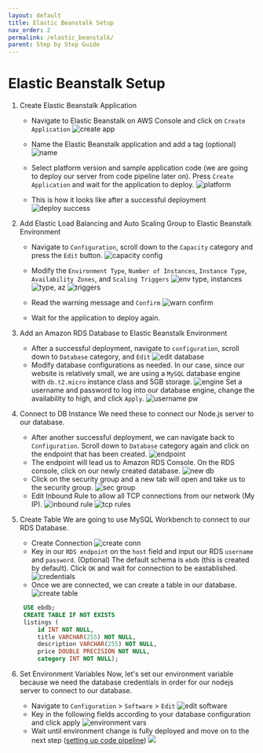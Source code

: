 ```yaml
---
layout: default
title: Elastic Beanstalk Setup
nav_order: 2
permalink: /elastic_beanstalk/
parent: Step by Step Guide
---
```


# Elastic Beanstalk Setup

1. Create Elastic Beanstalk Application
   * Navigate to Elastic Beanstalk on AWS Console and click on `Create Application`
   ![create app](https://s3.us-west-2.amazonaws.com/secure.notion-static.com/4f5866b5-b15e-4b45-b639-7d9240e4de8c/Untitled.png?X-Amz-Algorithm=AWS4-HMAC-SHA256&X-Amz-Credential=AKIAT73L2G45O3KS52Y5%2F20200819%2Fus-west-2%2Fs3%2Faws4_request&X-Amz-Date=20200819T082147Z&X-Amz-Expires=86400&X-Amz-Signature=7f819c36fcfbb7305e79a4d5f0bd223a0dc4981e1c7befff1113dbb9b7746ace&X-Amz-SignedHeaders=host&response-content-disposition=filename%20%3D%22Untitled.png%22)

   * Name the Elastic Beanstalk application and add a tag (optional)
   ![name](https://s3.us-west-2.amazonaws.com/secure.notion-static.com/a162ab17-05ab-4ab6-a852-a95cefb21c04/Untitled.png?X-Amz-Algorithm=AWS4-HMAC-SHA256&X-Amz-Credential=AKIAT73L2G45O3KS52Y5%2F20200819%2Fus-west-2%2Fs3%2Faws4_request&X-Amz-Date=20200819T082242Z&X-Amz-Expires=86400&X-Amz-Signature=0b06ec36afd4a83f9a0d7c28230b1f77497c7e2e82f45f1dbd8d183bebfd7cc5&X-Amz-SignedHeaders=host&response-content-disposition=filename%20%3D%22Untitled.png%22)

   * Select platform version and sample application code (we are going to deploy our server from code pipeline later on). Press `Create Application` and wait for the application to deploy.
   ![platform](https://s3.us-west-2.amazonaws.com/secure.notion-static.com/7f274a56-c6fd-426f-97b1-6cea126c9f75/Untitled.png?X-Amz-Algorithm=AWS4-HMAC-SHA256&X-Amz-Credential=AKIAT73L2G45O3KS52Y5%2F20200819%2Fus-west-2%2Fs3%2Faws4_request&X-Amz-Date=20200819T082330Z&X-Amz-Expires=86400&X-Amz-Signature=95f43f411f2e5ed63d8ff33ca9a53f1b577547caf07e01f2d81c3bb15ae06e7c&X-Amz-SignedHeaders=host&response-content-disposition=filename%20%3D%22Untitled.png%22)

   * This is how it looks like after a successful deployment
   ![deploy success](https://s3.us-west-2.amazonaws.com/secure.notion-static.com/39782556-1a96-47d3-a271-0c8bcd005e97/Untitled.png?X-Amz-Algorithm=AWS4-HMAC-SHA256&X-Amz-Credential=AKIAT73L2G45O3KS52Y5%2F20200819%2Fus-west-2%2Fs3%2Faws4_request&X-Amz-Date=20200819T082512Z&X-Amz-Expires=86400&X-Amz-Signature=ef5a0b5af030387e051f88d5084b679843e53301c0cf6acd71bea8a748d0ca95&X-Amz-SignedHeaders=host&response-content-disposition=filename%20%3D%22Untitled.png%22)

2. Add Elastic Load Balancing and Auto Scaling Group to Elastic Beanstalk Environment
   * Navigate to `Configuration`, scroll down to the `Capacity` category and press the `Edit` button.
   ![capacity config](https://s3.us-west-2.amazonaws.com/secure.notion-static.com/67215b66-2280-4170-bba2-1eb9c65d8f93/Untitled.png?X-Amz-Algorithm=AWS4-HMAC-SHA256&X-Amz-Credential=AKIAT73L2G45O3KS52Y5%2F20200819%2Fus-west-2%2Fs3%2Faws4_request&X-Amz-Date=20200819T082548Z&X-Amz-Expires=86400&X-Amz-Signature=350997d381ba2e09fb9a7d074c2bc653c465cf1c69a94fe8572174e90274cff0&X-Amz-SignedHeaders=host&response-content-disposition=filename%20%3D%22Untitled.png%22)
   
   * Modify the `Environment Type`, `Number of Instances`, `Instance Type`, `Availability Zones`, and `Scaling Triggers`
   ![env type, instances](https://s3.us-west-2.amazonaws.com/secure.notion-static.com/16881739-5189-4988-a239-dbfce30e5ee6/Untitled.png?X-Amz-Algorithm=AWS4-HMAC-SHA256&X-Amz-Credential=AKIAT73L2G45O3KS52Y5%2F20200819%2Fus-west-2%2Fs3%2Faws4_request&X-Amz-Date=20200819T082816Z&X-Amz-Expires=86400&X-Amz-Signature=831a1c1da0d87074d75abb0d58f1a9d8a413d4763fd6561f3a2d15d9b03a5a1c&X-Amz-SignedHeaders=host&response-content-disposition=filename%20%3D%22Untitled.png%22)
   ![type, az](https://s3.us-west-2.amazonaws.com/secure.notion-static.com/75cc5eed-ed49-4ddc-a1d9-834662ba33d5/Untitled.png?X-Amz-Algorithm=AWS4-HMAC-SHA256&X-Amz-Credential=AKIAT73L2G45O3KS52Y5%2F20200819%2Fus-west-2%2Fs3%2Faws4_request&X-Amz-Date=20200819T082846Z&X-Amz-Expires=86400&X-Amz-Signature=ac25b566f50dd278774d7386c23ad3b49fda9dd5f15c7ef18083c345353e78e1&X-Amz-SignedHeaders=host&response-content-disposition=filename%20%3D%22Untitled.png%22)
   ![triggers](https://s3.us-west-2.amazonaws.com/secure.notion-static.com/0732ee37-e305-40df-8752-81df95b0429d/Untitled.png?X-Amz-Algorithm=AWS4-HMAC-SHA256&X-Amz-Credential=AKIAT73L2G45O3KS52Y5%2F20200819%2Fus-west-2%2Fs3%2Faws4_request&X-Amz-Date=20200819T082935Z&X-Amz-Expires=86400&X-Amz-Signature=af00084c844c1f25dcb22b483336f2c6daca0267ccffe0c9a556ce19f08167bd&X-Amz-SignedHeaders=host&response-content-disposition=filename%20%3D%22Untitled.png%22)
   * Read the warning message and `Confirm`
   ![warn confirm](https://s3.us-west-2.amazonaws.com/secure.notion-static.com/ae6961d4-4cd7-48f3-9992-0e009d1d8b3f/Untitled.png?X-Amz-Algorithm=AWS4-HMAC-SHA256&X-Amz-Credential=AKIAT73L2G45O3KS52Y5%2F20200819%2Fus-west-2%2Fs3%2Faws4_request&X-Amz-Date=20200819T083059Z&X-Amz-Expires=86400&X-Amz-Signature=98154451e2e836aedb8d76870958d434b616c191e61dd42eeab2bf2a951ce4a0&X-Amz-SignedHeaders=host&response-content-disposition=filename%20%3D%22Untitled.png%22)

   * Wait for the application to deploy again.

3. Add an Amazon RDS Database to Elastic Beanstalk Environment
   * After a successful deployment, navigate to `configuration`, scroll down to `Database` category, and `Edit`
   ![edit database](https://s3.us-west-2.amazonaws.com/secure.notion-static.com/db3f44a1-5c6c-4b31-b241-e955951fbb46/Untitled.png?X-Amz-Algorithm=AWS4-HMAC-SHA256&X-Amz-Credential=AKIAT73L2G45O3KS52Y5%2F20200819%2Fus-west-2%2Fs3%2Faws4_request&X-Amz-Date=20200819T083412Z&X-Amz-Expires=86400&X-Amz-Signature=cd99d6d774a0d7e8fbcdb99c28e89c2bf2e03efdf5c509b9dbece79c53fe1a5b&X-Amz-SignedHeaders=host&response-content-disposition=filename%20%3D%22Untitled.png%22)
   * Modify database configurations as needed. In our case, since our website is relatively small, we are using a `MySQL` database engine with `db.t2.micro` instance class and 5GB storage.
   ![engine](https://s3.us-west-2.amazonaws.com/secure.notion-static.com/808b22b6-884c-4319-8143-f1c14f44bee5/Untitled.png?X-Amz-Algorithm=AWS4-HMAC-SHA256&X-Amz-Credential=AKIAT73L2G45O3KS52Y5%2F20200819%2Fus-west-2%2Fs3%2Faws4_request&X-Amz-Date=20200819T083517Z&X-Amz-Expires=86400&X-Amz-Signature=77971b20dbb10c44ef437121c505f3c17620cb9d7c68dc0e7a361fd76016c5f6&X-Amz-SignedHeaders=host&response-content-disposition=filename%20%3D%22Untitled.png%22)
   Set a username and password to log into our database engine, change the availability to high, and click `Apply`.
   ![username pw](https://s3.us-west-2.amazonaws.com/secure.notion-static.com/66f7836c-63e8-4358-b18c-f9a01f367d5a/Untitled.png?X-Amz-Algorithm=AWS4-HMAC-SHA256&X-Amz-Credential=AKIAT73L2G45O3KS52Y5%2F20200819%2Fus-west-2%2Fs3%2Faws4_request&X-Amz-Date=20200819T083522Z&X-Amz-Expires=86400&X-Amz-Signature=6f2804ea0a0f29bb878c2677df5f0c707534146a5de3b6e64aae4e01e8fa11f4&X-Amz-SignedHeaders=host&response-content-disposition=filename%20%3D%22Untitled.png%22)
   
4. Connect to DB Instance
   We need these to connect our Node.js server to our database.
   * After another successful deployment, we can navigate back to `Configuration`. Scroll down to `Database` category again and click on the endpoint that has been created.
   ![endpoint](https://s3.us-west-2.amazonaws.com/secure.notion-static.com/00a99b2f-460b-4d79-b1f3-8d9c31855ace/Untitled.png?X-Amz-Algorithm=AWS4-HMAC-SHA256&X-Amz-Credential=AKIAT73L2G45O3KS52Y5%2F20200819%2Fus-west-2%2Fs3%2Faws4_request&X-Amz-Date=20200819T084642Z&X-Amz-Expires=86400&X-Amz-Signature=746a783eebcb0a1dbef984ba95adf3dd6bb7da825ff0370a2241b8c75edefc15&X-Amz-SignedHeaders=host&response-content-disposition=filename%20%3D%22Untitled.png%22)
   * The endpoint will lead us to Amazon RDS Console. On the RDS console, click on our newly created database.
   ![new db](https://s3.us-west-2.amazonaws.com/secure.notion-static.com/7d875637-bba3-4709-aae8-7a3f6ebb3e7b/Untitled.png?X-Amz-Algorithm=AWS4-HMAC-SHA256&X-Amz-Credential=AKIAT73L2G45O3KS52Y5%2F20200819%2Fus-west-2%2Fs3%2Faws4_request&X-Amz-Date=20200819T084727Z&X-Amz-Expires=86400&X-Amz-Signature=65d447ee6692f65c6d3aa5f47c222b23d98c59141a5a349728acd60bcc8dffb7&X-Amz-SignedHeaders=host&response-content-disposition=filename%20%3D%22Untitled.png%22)
   * Click on the security group and a new tab will open and take us to the security group.
   ![sec group](https://s3.us-west-2.amazonaws.com/secure.notion-static.com/5b69c357-b29b-4313-9752-53bb3aaae579/Untitled.png?X-Amz-Algorithm=AWS4-HMAC-SHA256&X-Amz-Credential=AKIAT73L2G45O3KS52Y5%2F20200819%2Fus-west-2%2Fs3%2Faws4_request&X-Amz-Date=20200819T085859Z&X-Amz-Expires=86400&X-Amz-Signature=9663137606c6c3d92bb1522975dd3f12f462f7dce143e66e2615ab2b79815daf&X-Amz-SignedHeaders=host&response-content-disposition=filename%20%3D%22Untitled.png%22)
   * Edit Inbound Rule to allow all TCP connections from our network (My IP).
   ![inbound rule](https://s3.us-west-2.amazonaws.com/secure.notion-static.com/ed5eb683-bf35-4740-9da5-a1a13bc367fb/Untitled.png?X-Amz-Algorithm=AWS4-HMAC-SHA256&X-Amz-Credential=AKIAT73L2G45O3KS52Y5%2F20200819%2Fus-west-2%2Fs3%2Faws4_request&X-Amz-Date=20200819T105845Z&X-Amz-Expires=86400&X-Amz-Signature=3599a9e6a006a3bb1e4e83a7c6a8b67ba451548daac04d683b0636aa47050933&X-Amz-SignedHeaders=host&response-content-disposition=filename%20%3D%22Untitled.png%22)
   ![tcp rules](https://s3.us-west-2.amazonaws.com/secure.notion-static.com/5744be5c-85d3-4340-93b1-8618e6b3460c/Untitled.png?X-Amz-Algorithm=AWS4-HMAC-SHA256&X-Amz-Credential=AKIAT73L2G45O3KS52Y5%2F20200819%2Fus-west-2%2Fs3%2Faws4_request&X-Amz-Date=20200819T105943Z&X-Amz-Expires=86400&X-Amz-Signature=cf482ee20715afa474cb3731e881fbde9e0a9e447b3d0ac61f6c89b9c026bfed&X-Amz-SignedHeaders=host&response-content-disposition=filename%20%3D%22Untitled.png%22)

5. Create Table
   We are going to use MySQL Workbench to connect to our RDS Database.
   * Create Connection
   ![create conn](https://s3.us-west-2.amazonaws.com/secure.notion-static.com/34197653-6d16-4bda-9fab-51c0ac4b3b79/Untitled.png?X-Amz-Algorithm=AWS4-HMAC-SHA256&X-Amz-Credential=AKIAT73L2G45O3KS52Y5%2F20200819%2Fus-west-2%2Fs3%2Faws4_request&X-Amz-Date=20200819T110008Z&X-Amz-Expires=86400&X-Amz-Signature=3ff4a55f2ec11e3c8b488f4ec36c28f51001b74bc0bcd73ffb0782247d044c14&X-Amz-SignedHeaders=host&response-content-disposition=filename%20%3D%22Untitled.png%22)
   * Key in our `RDS endpoint` on the `host` field and input our RDS `username` and `password`. (Optional) The default schema is `ebdb` (this is created by default). Click `OK` and wait for connection to be eastablished.
   ![credentials](https://s3.us-west-2.amazonaws.com/secure.notion-static.com/316d489b-faa5-410b-8e9c-29748ee9ea32/Untitled.png?X-Amz-Algorithm=AWS4-HMAC-SHA256&X-Amz-Credential=AKIAT73L2G45O3KS52Y5%2F20200819%2Fus-west-2%2Fs3%2Faws4_request&X-Amz-Date=20200819T110137Z&X-Amz-Expires=86400&X-Amz-Signature=e62689a8f81e85b3fbf9188e43dd53ed749184aab6cd2dcea2d0676a5c1fbd08&X-Amz-SignedHeaders=host&response-content-disposition=filename%20%3D%22Untitled.png%22)
   * Once we are connected, we can create a table in our database.
   ![create table](https://s3.us-west-2.amazonaws.com/secure.notion-static.com/c9ff02b4-27b0-4620-93d3-1a20afccc1da/Untitled.png?X-Amz-Algorithm=AWS4-HMAC-SHA256&X-Amz-Credential=AKIAT73L2G45O3KS52Y5%2F20200819%2Fus-west-2%2Fs3%2Faws4_request&X-Amz-Date=20200819T110635Z&X-Amz-Expires=86400&X-Amz-Signature=01642755499ab6726eb979804ac5274fe4742a6a62be23dedb6b7968e4795c9d&X-Amz-SignedHeaders=host&response-content-disposition=filename%20%3D%22Untitled.png%22)
   ```sql
    USE ebdb;
    CREATE TABLE IF NOT EXISTS 
	listings (
		id INT NOT NULL, 
        title VARCHAR(255) NOT NULL, 
        description VARCHAR(255) NOT NULL, 
        price DOUBLE PRECISION NOT NULL, 
        category INT NOT NULL);
   ```

6. Set Environment Variables
   Now, let's set our environment variable because we need the database credentials in order for our nodejs server to connect to our database.
   * Navigate to `Configuration` > `Software` > `Edit`
   ![edit software](https://s3.us-west-2.amazonaws.com/secure.notion-static.com/cd709c31-6bbf-4628-a5af-17867dd06d54/Untitled.png?X-Amz-Algorithm=AWS4-HMAC-SHA256&X-Amz-Credential=AKIAT73L2G45O3KS52Y5%2F20200819%2Fus-west-2%2Fs3%2Faws4_request&X-Amz-Date=20200819T111939Z&X-Amz-Expires=86400&X-Amz-Signature=a18775d2fbfd04b53793b03972e3511ba4464a30b696d6c80e3017d63d21f268&X-Amz-SignedHeaders=host&response-content-disposition=filename%20%3D%22Untitled.png%22)
   * Key in the following fields according to your database configuration and click apply
   ![environment vars](https://s3.us-west-2.amazonaws.com/secure.notion-static.com/2ef02cb2-3a7d-471a-bcd5-389542dd3d31/Untitled.png?X-Amz-Algorithm=AWS4-HMAC-SHA256&X-Amz-Credential=AKIAT73L2G45O3KS52Y5%2F20200819%2Fus-west-2%2Fs3%2Faws4_request&X-Amz-Date=20200819T112036Z&X-Amz-Expires=86400&X-Amz-Signature=d8f0fce91c17637542c35682a914eb906f905ac6583909f09790d2487fed5829&X-Amz-SignedHeaders=host&response-content-disposition=filename%20%3D%22Untitled.png%22)
   * Wait until environment change is fully deployed and move on to the next step ([setting up code pipeline](/aws-acf-lab3-part2/code_pipeline))
   ![](https://s3.us-west-2.amazonaws.com/secure.notion-static.com/afc606ef-fff7-4662-ab33-5d58b65833db/Untitled.png?X-Amz-Algorithm=AWS4-HMAC-SHA256&X-Amz-Credential=AKIAT73L2G45O3KS52Y5%2F20200819%2Fus-west-2%2Fs3%2Faws4_request&X-Amz-Date=20200819T112123Z&X-Amz-Expires=86400&X-Amz-Signature=5ef087b842156cb2ca098aeed508e7f659b62626c7e8bf212458fa7f1e53291b&X-Amz-SignedHeaders=host&response-content-disposition=filename%20%3D%22Untitled.png%22)